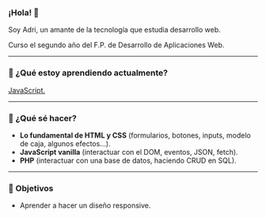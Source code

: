 ### ¡Hola! 👋

<p>Soy Adri, un amante de la tecnología que estudia desarrollo web.</p>
<p>Curso el segundo año del F.P. de Desarrollo de Aplicaciones Web.</p>

<hr>

 <h3>📖 ¿Qué estoy aprendiendo actualmente?</h3>
  <a href="https://www.udemy.com/master-en-javascript-aprender-js-jquery-angular-nodejs-y-mas/?">JavaScript.</a>
<hr>

<h3>📌 ¿Qué sé hacer?</h3>
<ul>
  <li>
   <strong>Lo fundamental de HTML y CSS</strong> (formularios, botones, inputs, modelo de caja, algunos efectos...).
  </li>
    <li>
     <strong>JavaScript vanilla</strong> (interactuar con el DOM, eventos, JSON, fetch).
  </li>
  <li>
   <strong>PHP</strong> (interactuar con una base de datos, haciendo CRUD en SQL).
  </li>
</ul>

<hr>

<h3>🎯 Objetivos</h3>
<ul>
 <li>Aprender a hacer un diseño responsive.</li>
 </ul>
 

